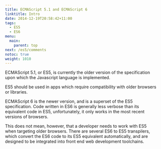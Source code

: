 ```yaml
---
title: ECMAScript 5.1 and ECMAScript 6
linktitle: Intro
date: 2014-12-19T20:58:42+11:00
tags:
  - ES5
  - ES6
menu:
  main:
    parent: top
next: /es5/comments
notoc: true
weight: 1010
---
```


ECMAScript 5.1, or ES5, is currently the older version of the specification
upon which the Javascript language is implemented.

ES5 should be used in apps which require compatibility with older browsers or libraries.

ECMAScript 6 is the newer version,
and is a superset of the ES5 specification.
Code written in ES6 is generally less verbose than its equivalent code in ES5,
unfortunately, it only works in the most recent versions of browsers.

This does not mean, however, that a developer needs to work with ES5
when targeting older browsers.
There are several ES6 to ES5 transpilers, 
which convert the ES6 code to its ES5 equivalent automatically,
and are designed to be integrated into front end web development toolchains.
